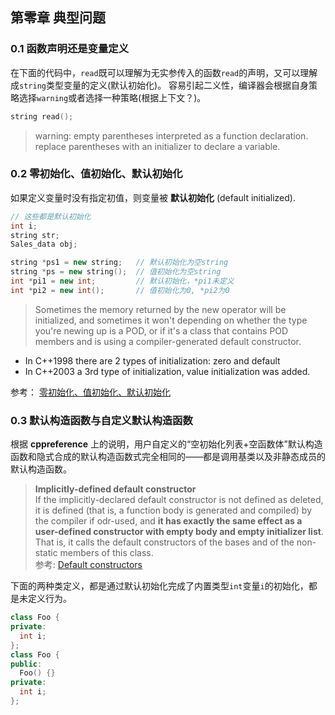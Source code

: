 ## 第零章 典型问题
### 0.1 函数声明还是变量定义
在下面的代码中，`read`既可以理解为无实参传入的函数`read`的声明，又可以理解成`string`类型变量的定义(默认初始化)。
容易引起二义性，编译器会根据自身策略选择`warning`或者选择一种策略(根据上下文？)。
```cpp
string read();
```
> warning: empty parentheses interpreted as a function declaration. replace parentheses with an initializer to declare a variable.

### 0.2 零初始化、值初始化、默认初始化
如果定义变量时没有指定初值，则变量被 **默认初始化** (default initialized).
```cpp
// 这些都是默认初始化
int i;
string str;
Sales_data obj;
```
```cpp
string *ps1 = new string;   // 默认初始化为空string
string *ps = new string();  // 值初始化为空string
int *pi1 = new int;         // 默认初始化，*pi1未定义
int *pi2 = new int();       // 值初始化为0, *pi2为0
```
> Sometimes the memory returned by the new operator will be initialized, and sometimes it won't depending on whether the type you're newing up is a POD, or if it's a class that contains POD members and is using a compiler-generated default constructor.
* In C++1998 there are 2 types of initialization: zero and default
* In C++2003 a 3rd type of initialization, value initialization was added.

参考：
[零初始化、值初始化、默认初始化](https://stackoverflow.com/questions/1613341/what-do-the-following-phrases-mean-in-c-zero-default-and-value-initializat)

### 0.3 默认构造函数与自定义默认构造函数
根据 **cppreference** 上的说明，用户自定义的“空初始化列表+空函数体”默认构造函数和隐式合成的默认构造函数式完全相同的——都是调用基类以及非静态成员的默认构造函数。
> **Implicitly-defined default constructor**  
If the implicitly-declared default constructor is not defined as deleted, it is defined (that is, a function body is generated and compiled) by the compiler if odr-used, and **it has exactly the same effect as a user-defined constructor with empty body and empty initializer list**. That is, it calls the default constructors of the bases and of the non-static members of this class.  
参考: [Default constructors](http://en.cppreference.com/w/cpp/language/default_constructor)

下面的两种类定义，都是通过默认初始化完成了内置类型`int`变量`i`的初始化，都是未定义行为。
```cpp
class Foo {
private:
  int i;
};
class Foo {
public:
  Foo() {}
private:
  int i;
};
```
